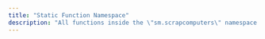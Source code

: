 ```yaml
---
title: "Static Function Namespace"
description: "All functions inside the \"sm.scrapcomputers\" namespace."
---
```

